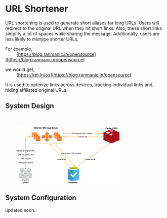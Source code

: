 # URL Shortener

URL shortening is used to generate short aliases for long URLs. Users will redirect to the original URL when they hit short links. Also, these short links simplify a lot of spaces while sharing the message. Additionally, users are less likely to mistype shorter URLs.

For example,
<br/>&nbsp;  &nbsp;  &nbsp;  &nbsp;  &nbsp;[https://blog.ranmanic.in/opensource](https://blog.ranmanic.in/opensource)

we would get,
<br/>&nbsp;  &nbsp;  &nbsp;  &nbsp;  &nbsp;[https://rm.in/os](https://blog.ranmanic.in/opensource)

It is used to optimize links across devices, tracking individual links and, hiding affiliated original URLs.

## System Design
<br/>&nbsp;  &nbsp;  &nbsp;  &nbsp;  &nbsp;<br/>&nbsp;  &nbsp;  &nbsp;  &nbsp;  &nbsp;<img src="https://github.com/ran-jit/url-shortener/blob/master/url-shortener.png" alt="URL Shortener" width="65%">

## System Configuration
updated soon..
